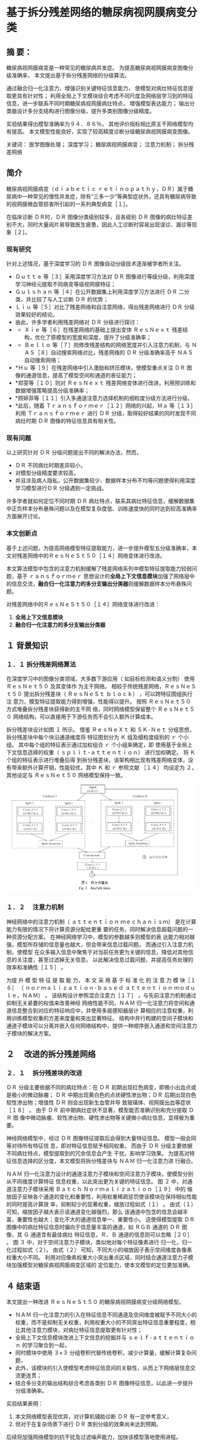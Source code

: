 # 基于拆分残差网络的糖尿病视网膜病变分类


## 摘 要： 
糖尿病视网膜病变是一种常见的糖尿病并发症。 
为提高糖尿病视网膜病变图像分级准确率， 本文提出基于拆分残差网络的分级算法。 

通过融合归一化注意力，增强识别关键特征信息能力， 使模型对病灶特征信息提取更具有针对性； 
利用全局上下文模块综合考虑不同尺度及网络层学习到的特征信息，进一步联系不同时期糖尿病视网膜病灶特点，
增强模型表达能力； 
输出分类器设计多分支结构进行图像分级，提升多类别图像分级精度。 

实验结果得出模型准确率为９４．８６％， 其他评价指标相比原主干网络模型均有提高。 
本文模型性能良好，实现了较高精度诊断分级糖尿病视网膜病变图像。


关键词： 医学图像处理； 深度学习； 糖尿病视网膜病变； 注意力机制； 拆分残差网络


## 简介

糖尿病视网膜病变（ｄｉａｂｅｔｉｃ ｒｅｔｉｎｏｐａｔｈｙ，ＤＲ）属于糖尿病中一种常见的慢性并发症，除有“三多一少”等典型症状外，还具有糖尿病导致的视网膜微血管损害所引起的一系列典型病变［１］。 


在临床诊断 ＤＲ时，ＤＲ 图像分类级别较多，且各级别 ＤＲ 图像的病灶特征差别不大，同时大量阅片易导致医生疲惫，因此人工诊断时容易出现误诊、漏诊等现象［２］。


### 现有研究
针对上述情况，基于深度学习的 ＤＲ 图像自动分级技术逐渐被学者所关注。

* Ｄｕｔｔａ 等［３］采用深度学习方法对 ＤＲ 图像进行等级分级，利用深度学习神经元提取不同病变等级视网膜特征；
* Ｇｕｌｓｈａｎ 等［４］在公开数据集上利用深度学习方法进行 ＤＲ 二分类，并比较了与人工诊断 ＤＲ 的优势；
* Ｌｉｕ 等［５］对比了残差网络和自注意网络，得出残差网络进行 ＤＲ 分级效果较好的结论。 
* 由此，许多学者利用残差网络对 ＤＲ 分级进行探讨： 
* * Ｘｉｅ 等［６］在残差网络的基础上提出变体 ＲｅｓＮｅｘｔ 残差结构，优化了原模型的宽度和深度，提升了分级准确率；
* * Ｂｅｌｌｏ 等［７］则修改残差结构的网络宽度并引入注意力机制，与 ＮＡＳ［８］自动搜索网络对比，残差网络的 ＤＲ 分级准确率高于 ＮＡＳ 自动搜索网络；
* *Ｈｕ 等［９］在残差网络中引入激励和挤压模块，使模型重点关注 ＤＲ 图像的通道信息，提高了模型空间和通道的表征能力；
* *郑雯等［１０］则对 ＲｅｓＮｅｘｔ 残差网络变体进行改进，利用预训练和数据增强策略提高分级准确率；
* *顾婷菲等［１１］引入多通道注意力选择机制的细粒度分级方法进行分级。 
* *此后，随着 Ｔｒａｎｓｆｏｒｍｅｒ［１２］网络的兴起，Ｍａ 等［１３］利用 Ｔｒａｎｓｆｏｒｍｅｒ 进行 ＤＲ 分级，取得较好结果的同时发现不同病灶时期 ＤＲ 图像的特征信息具有相关性。

### 现有问题
以上研究针对 ＤＲ 分级问题提出不同的解决办法，然而，
* ＤＲ 不同病灶时期差异较小，
* 对模型分级精度要求较高，
* 并且涉及病人隐私，公开数据集较少、数据样本分布不均等问题使得利用深度学习模型进行ＤＲ 分级遇到一定挑战。 


许多学者就如何定位不同时期 ＤＲ 病灶特点，联系其病灶特征信息，缓解数据集中正负样本分布悬殊问题以及在模型复杂度低、训练速度快的同时达到较高准确率方面展开讨论。

### 本文创新点
基于上述问题，为提高网络模型特征提取能力，进一步提升模型五分级准确率，本文对残差网络中的ＲｅｓＮｅＳｔ５０［１４］网络变体进行改进。 

本文算法模型中包含的注意力机制缓解了残差网络系列中模型特征提取能力较弱问题，基于 ｒａｎｓｆｏｒｍｅｒ 思想设计的**全局上下文信息模块**加强了网络层中的信息交流，**融合归一化注意力的多分支输出分类器**则缓解数据样本分布悬殊问题。



对残差网络中的ＲｅｓＮｅＳｔ５０［１４］网络变体进行改进：
1. **全局上下文信息模块**
2. **融合归一化注意力的多分支输出分类器**

## １ 背景知识
### １．１ 拆分残差网络算法
在深度学习中的图像分类领域，大多数下游应用（ 如目标检测和语义分割） 使用 ＲｅｓＮｅｔ５０ 及其变体作 为主干网络。 相较于传统残差网络，ＲｅｓＮｅＳｔ５０ 提出拆分残差块（ ＲｅｓＮｅＳｔ ｂｌｏｃｋ） ，可以跨特征图组执行注 意力，模型特征提取能力得到增强，性能得以提升。 按照 ＲｅｓＮｅｔ５０ 方式堆叠拆分残差块获得新的主干网 络，同时网络模型保留整个 ＲｅｓＮｅｔ５０ 网络结构，可以直接用于下游任务而不会引入额外计算成本。


拆分残差块设计如图 １ 所示。 借鉴 ＲｅｓＮｅＸｔ 和 ＳＫ⁃Ｎｅｔ 分组思想，拆分残差块中每个块沿通道维度将 特征图划分为 Ｋ 组及细粒度级别的 ｒ 个小组。 其中每个组的特征表示通过加权组合 ｒ 个小组来确定，即 使用基于全局上下文信息选择的权重（ ｓｐｌｉｔ⁃ａｔｔｅｎｔｉｏｎ） 进行加权确定。 将 Ｋ 个组的特征表示进行堆叠后得 到拆分残差块，该架构相比现有残差网络变体，没有带来额外计算开销，性能较优，其中 Ｋ 和 ｒ 参照文献 ［１４］ 均设定为 ２，其他设定与 ＲｅｓＮｅｔ５０ 网络模型保持一致。

![图一](image.png)

### １．２　 注意力机制

神经网络中的注意力机制（ ａｔｔｅｎｔｉｏｎ ｍｅｃｈａｎｉｓｍ） 是在计算能力有限的情况下将计算资源分配给更重 要的任务，同时解决信息超载问题的一种资源分配方案。 在神经网络学习中，模型的参数越多则模型的表 达能力相对越强，模型所存储的信息量也越大，但会带来信息过载问题。 而通过引入注意力机制，使模型 在众多输入信息中聚焦于对当前任务更为关键的信息，降低对其他信息的关注度，甚至过滤掉无关信息， 以此解决信息过载问题，并提高任务处理的效率和准确性［１５］ 。 


为提 升 模 型 特 征 提 取 能 力， 本 文 采 用 基 于 标 准 化 的 注 意 力 模 块［１６］ （ ｎｏｒｍａｌｉｚａｔｉｏｎ⁃ｂａｓｅｄ ａｔｔｅｎｔｉｏｎ ｍｏｄｕｌｅ，ＮＡＭ） 。 该结构设计参照混合注意力［１７］ ，与先前注意力机制通过抑制无关紧要的权值来改善神经 网络性能不同，ＮＡＭ 归一化注意力将空间和通道信息整合到对应的特征响应中，并使用多层感知器层计 算相应的注意权重，利用训练模型权重的方差来度量和突出显著特征。 结构中并行构建的空间子模块和 通道子模块可以分离并嵌入任何网络结构中，提供一种顺序嵌入通道和空间注意力子模块的解决方案。

## ２　 改进的拆分残差网络
### ２．１　 拆分残差块的改进
ＤＲ 分级主要依据不同的病灶特点：在 ＤＲ 初期出现红色病变，即微小出血点或是极小的微动脉瘤； ＤＲ 中期出现黄白色的点状硬性渗出物；ＤＲ 后期出现白色软性渗出物；增值性 ＤＲ 则会出现新生血管并导 致玻璃体、视网膜出血等症状［１８］ 。 由于 ＤＲ 前中期病灶症状不显著，模型能否准确识别和充分提取 ＤＲ 图 像中微动脉瘤、软性渗出物、硬性渗出物等关键微小病灶信息，显得极为重要。


神经网络模型中，经过 ＤＲ 图像特征提取后会得到大量特征信息。 模型一般会同等对待所有特征信 息，即对特征信息赋予相同权重。 而由于 ＤＲ 分级主要依据不同病灶特点，模型提取到的冗余信息会产生 干扰，影响学习效果。 为提高对特征信息选择的区分度，本文模型将拆分残差块与 ＮＡＭ 归一化注意力进 行融合。


ＮＡＭ 归一化注意力设计的通道注意力子模块和空间注意力子模块，使模型分别从不同维度计算特征 信息权重，以此突出更为关键的特征信息。 图 ２ 中，对通道注意力子模块采用 Ｂａｔｃｈ Ｎｏｒｍａｌｉｚａｔｉｏｎ［１９］ 中的 缩放因子反映各个通道的变化和重要性，利用权重稀疏惩罚使该模块在保持相似性能的同时提高计算效 率，抑制较少的显著权重，缩放过程如式（１） 。 由式（１） 可知，缩放因子越大表示该通道变化越强烈，那么 该通道中包含的信息会越丰富，重要性也越大；变化不大的通道信息单一、重要性小。 这使得模型提取 ＤＲ 图像中的病灶特征信息时偏向于信息量丰富的通道，如 ＲＧＢ 通道的 ＤＲ 图像，其 Ｇ 通道含有最佳病灶 特征信息，Ｒ、Ｂ 通道的信息则可以忽略［２０］ 。 图 ３ 中，对于空间注意力子模块，类似地对每个特征像素进行 归一化，归一化过程如式（２）。 由式（２） 可知，不同大小的缩放因子表示空间维度各像素权重大小不同。 利用对应像素权重大小突出重点区域，同时结合通道注意力子模块加强模型对糖尿病视网膜病变区域的 定位能力，使本文模型的定位更加准确。





## ４ 结束语

本文提出一种改进 ＲｅｓＮｅＳｔ５０ 的糖尿病视网膜病变分级网络模型。 

* ＮＡＭ 归一化注意力的引入在特征信息不同通道及空间维度被赋予不同大小的权重，而不是抑制无关权重，利用权重大小的不同突出特征信息重要程度，相比其他注意力模块，对病灶特征信息提取更有针对性；
* 全局上下文信息模块改进上下文信息的挖掘并与 ｓｅｌｆ⁃ａｔｔｅｎｔｉｏｎ 的学习聚合到一起，
* 同时模块中使用 ３×３ 分组卷积代替传统卷积，减少计算量，缓解计算复杂问题，
* 此外，该模块的引入使模型考虑特征信息间的关联性，从而上下网络层信息交流更连贯；
* 结合多分支的输出结构综合考虑各类别 ＤＲ 图像特征信息，以此进一步提升分级准确率。 


实验结果表明：
1. 本文网络模型表现优异，对计算机辅助诊断 ＤＲ 有一定参考意义，
2. 但对于在复杂场景下进行 ＤＲ 类别分级的效果尚未达到预期。 

后续将加强网络模型的抗干扰及过滤噪声能力，加快该模型落地使用进程。

















































































































































































